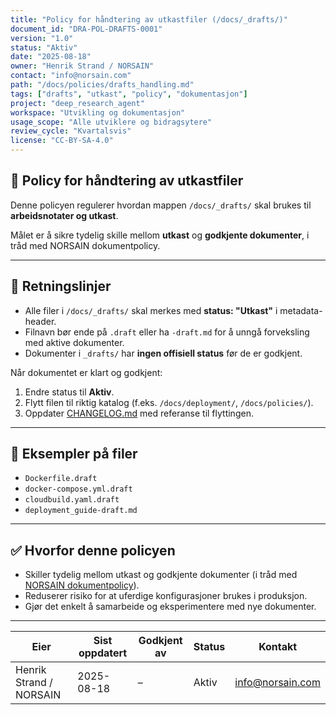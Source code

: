```yaml
---
title: "Policy for håndtering av utkastfiler (/docs/_drafts/)"
document_id: "DRA-POL-DRAFTS-0001"
version: "1.0"
status: "Aktiv"
date: "2025-08-18"
owner: "Henrik Strand / NORSAIN"
contact: "info@norsain.com"
path: "/docs/policies/drafts_handling.md"
tags: ["drafts", "utkast", "policy", "dokumentasjon"]
project: "deep_research_agent"
workspace: "Utvikling og dokumentasjon"
usage_scope: "Alle utviklere og bidragsytere"
review_cycle: "Kvartalsvis"
license: "CC-BY-SA-4.0"
---
```


## 📂 Policy for håndtering av utkastfiler

Denne policyen regulerer hvordan mappen `/docs/_drafts/` skal brukes til **arbeidsnotater og utkast**.

Målet er å sikre tydelig skille mellom **utkast** og **godkjente dokumenter**, i tråd med NORSAIN dokumentpolicy.

---

## 📌 Retningslinjer

- Alle filer i `/docs/_drafts/` skal merkes med **status: "Utkast"** i metadata-header.
- Filnavn bør ende på `.draft` eller ha `-draft.md` for å unngå forveksling med aktive dokumenter.
- Dokumenter i `_drafts/` har **ingen offisiell status** før de er godkjent.

Når dokumentet er klart og godkjent:

1. Endre status til **Aktiv**.
2. Flytt filen til riktig katalog (f.eks. `/docs/deployment/`, `/docs/policies/`).
3. Oppdater [CHANGELOG.md](../CHANGELOG.md) med referanse til flyttingen.

---

## 📎 Eksempler på filer

- `Dockerfile.draft`
- `docker-compose.yml.draft`
- `cloudbuild.yaml.draft`
- `deployment_guide-draft.md`

---

## ✅ Hvorfor denne policyen

- Skiller tydelig mellom utkast og godkjente dokumenter (i tråd med [NORSAIN dokumentpolicy](../dokumentpolicy_norsain.md)).
- Reduserer risiko for at uferdige konfigurasjoner brukes i produksjon.
- Gjør det enkelt å samarbeide og eksperimentere med nye dokumenter.

---

| Eier | Sist oppdatert | Godkjent av | Status | Kontakt |
|------|----------------|-------------|--------|---------|
| Henrik Strand / NORSAIN | 2025-08-18 | – | Aktiv | [info@norsain.com](mailto:info@norsain.com) |
